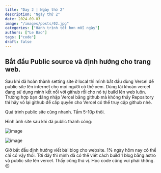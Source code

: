 ```yaml
---
title: "Day 2 | Ngày thứ 2"
description: "Ngày thứ 2"
date: 2024-09-03
image: "/images/posts/02.jpg"
categories: ["Hành trình tốt hơn mỗi ngày"]
authors: ["Le Bao"]
tags: ["code"]
draft: false
---
```


## Bắt đầu Public source và định hướng cho trang web.

Sau khi đã hoàn thành setting site ở local thì mình bắt đầu dùng Vercel để public site lên internet cho mọi người có thể xem. Dùng tài khoản vercel đang sử dụng mình kết nối với github rồi cho nó tự build lên web luôn. Trường hợp bạn đăng nhập Vercel bằng github mà không thấy Repository thì hãy vô lại github để cấp quyền cho Vercel có thể truy cập github nhé. 

Quá trình public site cũng nhanh. Tầm 5-10p thôi.

Hình ảnh site sau khi đã public thành công: 

![image](/images/posts/day-2-public-site.png)

![image](/images/posts/day-2-public-site-vercel.png)

Giờ bắt đầu định hướng viết bài blog cho website. 1% ngày hôm nay có thể chỉ có vậy thôi. 
Tới đây thì mình đã có thể viết cách build 1 blog bằng astro và public site lên vercel. Thấy cũng thú vị. Học code cũng vui phải không. 😉

